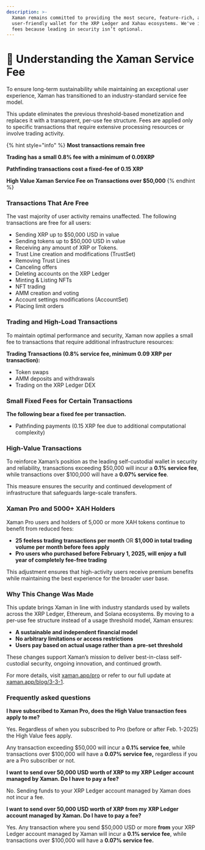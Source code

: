 ```yaml
---
description: >-
  Xaman remains committed to providing the most secure, feature-rich, and
  user-friendly wallet for the XRP Ledger and Xahau ecosystems. We've introduced
  fees because leading in security isn’t optional.
---
```


# 💙 Understanding the Xaman Service Fee

To ensure long-term sustainability while maintaining an exceptional user experience, Xaman has transitioned to an industry-standard service fee model.

This update eliminates the previous threshold-based monetization and replaces it with a transparent, per-use fee structure. Fees are applied only to specific transactions that require extensive processing resources or involve trading activity.

{% hint style="info" %}
**Most transactions remain free**

**Trading has a small 0.8% fee with a minimum of 0.09XRP**

**Pathfinding transactions cost a fixed-fee of 0.15 XRP**

**High Value Xaman Service Fee on Transactions over $50,000**
{% endhint %}

### Transactions That Are Free

The vast majority of user activity remains unaffected. The following transactions are free for all users:

* Sending XRP up to $50,000 USD in value
* Sending tokens up to $50,000 USD in value
* Receiving any amount of XRP or Tokens.
* Trust Line creation and modifications (TrustSet)
* Removing Trust Lines
* Canceling offers
* Deleting accounts on the XRP Ledger
* Minting & Listing NFTs
* NFT trading
* AMM creation and voting
* Account settings modifications (AccountSet)
* Placing limit orders

### Trading and High-Load Transactions

To maintain optimal performance and security, Xaman now applies a small fee to transactions that require additional infrastructure resources:

**Trading Transactions (0.8% service fee, minimum 0.09 XRP per transaction):**

* Token swaps
* AMM deposits and withdrawals
* Trading on the XRP Ledger DEX&#x20;

### **Small Fixed Fees for Certain Transactions**

**The following bear a fixed fee per transaction.**

* Pathfinding payments (0.15 XRP fee due to additional computational complexity)

### High-Value Transactions

To reinforce Xaman’s position as the leading self-custodial wallet in security and reliability, transactions exceeding $50,000 will incur a **0.1% service fee**, while transactions over $100,000 will have a **0.07% service fee**.&#x20;

This measure ensures the security and continued development of infrastructure that safeguards large-scale transfers.

### Xaman Pro and 5000+ XAH Holders

Xaman Pro users and holders of 5,000 or more XAH tokens continue to benefit from reduced fees:

* **25 feeless trading transactions per month** OR **$1,000 in total trading volume per month before fees apply**
* **Pro users who purchased before February 1, 2025, will enjoy a full year of completely fee-free trading**

This adjustment ensures that high-activity users receive premium benefits while maintaining the best experience for the broader user base.

### Why This Change Was Made

This update brings Xaman in line with industry standards used by wallets across the XRP Ledger, Ethereum, and Solana ecosystems. By moving to a per-use fee structure instead of a usage threshold model, Xaman ensures:

* **A sustainable and independent financial model**
* **No arbitrary limitations or access restrictions**
* **Users pay based on actual usage rather than a pre-set threshold**

These changes support Xaman’s mission to deliver best-in-class self-custodial security, ongoing innovation, and continued growth.

For more details, visit [xaman.app/pro](https://xaman.app/pro) or refer to our full update at [xaman.app/blog/3-3-1](https://xaman.app/blog/3-3-1).

### Frequently asked questions

**I have subscribed to Xaman Pro, does the High Value transaction fees apply to me?**

Yes. Regardless of when you subscribed to Pro (before or after Feb. 1-2025) the High Value fees apply.

Any transaction exceeding $50,000 will incur a **0.1% service fee**, while transactions over $100,000 will have a **0.07% service fee,** regardless if you are a Pro subscriber or not.



**I want to send over 50,000 USD worth of XRP to my XRP Ledger account managed by Xaman. Do I have to pay a fee?**

No.  Sending funds to your XRP Ledger account managed by Xaman does not incur a fee.&#x20;



**I want to send over 50,000 USD worth of XRP from my XRP Ledger account managed by Xaman. Do I have to pay a fee?**

Yes.  Any transaction where you send $50,000 USD or more **from** your XRP Ledger account managed by Xaman will incur a **0.1% service fee**, while transactions over $100,000 will have a **0.07% service fee.**
